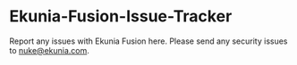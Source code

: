 # Ekunia-Fusion-Issue-Tracker
Report any issues with Ekunia Fusion here. Please send any security issues to nuke@ekunia.com.
